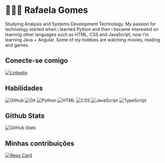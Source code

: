 
# 👩🏾‍💻 Rafaela Gomes

Studying Analysis and Systems Development Technology. My passion for technology started when i learned Python and then i became interested on learning other languages such as HTML, CSS and JavaScript, now i'm learning Java + Angular. Some of my hobbies are watching movies, reading and games.

## Conecte-se comigo
[![Linkedin](https://img.shields.io/badge/Linkedin-black?style=for-the-badge&logo=linkedin&logoColor=00ffee)](https://www.linkedin.com/in/rafaela-gomes-54025b15b/)

## Habilidades
![Github](https://img.shields.io/badge/Github-black?style=for-the-badge&logo=github&logoColor=00ffee)
![Git](https://img.shields.io/badge/Git-black?style=for-the-badge&logo=github&logoColor=00ffee)
![Python](https://img.shields.io/badge/Python-black?style=for-the-badge&logo=python&logoColor=00ffee)
![HTML](https://img.shields.io/badge/HTML5-black?style=for-the-badge&logo=HTML5&logoColor=00ffee)
![CSS](https://img.shields.io/badge/CSS3-black?style=for-the-badge&logo=CSS3&logoColor=00ffee)
![JavaScript](https://img.shields.io/badge/JavaScript-black?style=for-the-badge&logo=JavaScript&logoColor=00ffee)
![TypeScript](https://img.shields.io/badge/TypeScript-black?style=for-the-badge&logo=TypeScript&logoColor=00ffee)



## Github Stats
![GitHub Stats](https://github-readme-stats.vercel.app/api?username=rafamago&theme=transparent&bg_color=000000&border_color=00ffee&show_icons=true&icon_color=00ffee&title_color=8a2be2&text_color=00ffee&hide_title=true)
## Minhas contribuições 
[![Repo Card](https://github-readme-stats.vercel.app/api/pin/?username=rafamago&repo=dio-lab-open-source&bg_color=000000&border_color=00ffee&show_icons=true&icon_color=30A3DC&title_color=8a2be2&text_color=00ffee)](https://github.com/rafamago/dio-lab-open-source)

